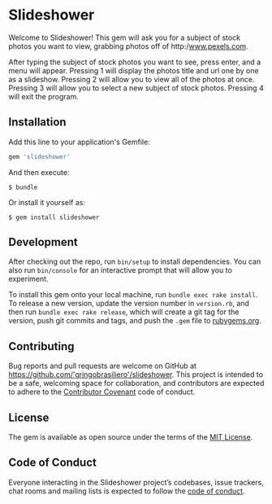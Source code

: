 # Slideshower

Welcome to Slideshower! This gem will ask you for a subject of stock photos you want to view, grabbing photos off of http:/www.pexels.com.

After typing the subject of stock photos you want to see, press enter, and a menu will appear. Pressing 1 will display the photos title and url one by one as a slideshow. Pressing 2 will allow you to view all of the photos at once. Pressing 3 will allow you to select a new subject of stock photos. Pressing 4 will exit the program.



## Installation

Add this line to your application's Gemfile:

```ruby
gem 'slideshower'
```

And then execute:

    $ bundle

Or install it yourself as:

    $ gem install slideshower

## Development

After checking out the repo, run `bin/setup` to install dependencies. You can also run `bin/console` for an interactive prompt that will allow you to experiment.

To install this gem onto your local machine, run `bundle exec rake install`. To release a new version, update the version number in `version.rb`, and then run `bundle exec rake release`, which will create a git tag for the version, push git commits and tags, and push the `.gem` file to [rubygems.org](https://rubygems.org).

## Contributing

Bug reports and pull requests are welcome on GitHub at https://github.com/'gringobrasiliero'/slideshower. This project is intended to be a safe, welcoming space for collaboration, and contributors are expected to adhere to the [Contributor Covenant](http://contributor-covenant.org) code of conduct.

## License

The gem is available as open source under the terms of the [MIT License](https://opensource.org/licenses/MIT).

## Code of Conduct

Everyone interacting in the Slideshower project’s codebases, issue trackers, chat rooms and mailing lists is expected to follow the [code of conduct](https://github.com/'gringobrasiliero'/slideshower/blob/master/CODE_OF_CONDUCT.md).

